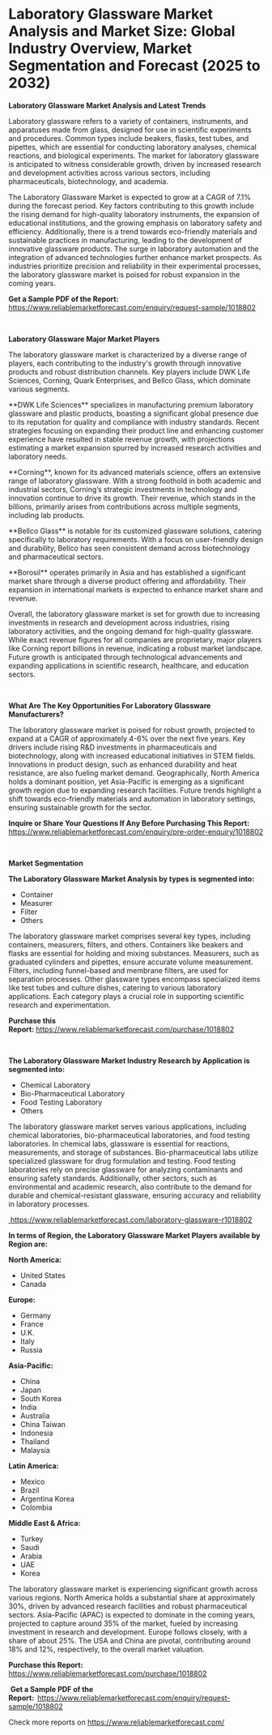 <p><h1>Laboratory Glassware Market Analysis and Market Size: Global Industry Overview, Market Segmentation and Forecast (2025 to 2032)</h1></p><p><strong>Laboratory Glassware Market Analysis and Latest Trends</strong></p>
<p><p>Laboratory glassware refers to a variety of containers, instruments, and apparatuses made from glass, designed for use in scientific experiments and procedures. Common types include beakers, flasks, test tubes, and pipettes, which are essential for conducting laboratory analyses, chemical reactions, and biological experiments. The market for laboratory glassware is anticipated to witness considerable growth, driven by increased research and development activities across various sectors, including pharmaceuticals, biotechnology, and academia.</p><p>The Laboratory Glassware Market is expected to grow at a CAGR of 7.1% during the forecast period. Key factors contributing to this growth include the rising demand for high-quality laboratory instruments, the expansion of educational institutions, and the growing emphasis on laboratory safety and efficiency. Additionally, there is a trend towards eco-friendly materials and sustainable practices in manufacturing, leading to the development of innovative glassware products. The surge in laboratory automation and the integration of advanced technologies further enhance market prospects. As industries prioritize precision and reliability in their experimental processes, the laboratory glassware market is poised for robust expansion in the coming years.</p></p>
<p><strong>Get a Sample PDF of the Report:&nbsp;</strong> <a href="https://www.reliablemarketforecast.com/enquiry/request-sample/1018802?utm_campaign=2280&utm_medium=2&utm_source=Github&utm_content=ia&utm_term=21022025&utm_id=laboratory-glassware">https://www.reliablemarketforecast.com/enquiry/request-sample/1018802</a></p>
<p>&nbsp;</p>
<p><strong>Laboratory Glassware Major Market Players</strong></p>
<p><p>The laboratory glassware market is characterized by a diverse range of players, each contributing to the industry's growth through innovative products and robust distribution channels. Key players include DWK Life Sciences, Corning, Quark Enterprises, and Bellco Glass, which dominate various segments.</p><p>**DWK Life Sciences** specializes in manufacturing premium laboratory glassware and plastic products, boasting a significant global presence due to its reputation for quality and compliance with industry standards. Recent strategies focusing on expanding their product line and enhancing customer experience have resulted in stable revenue growth, with projections estimating a market expansion spurred by increased research activities and laboratory needs.</p><p>**Corning**, known for its advanced materials science, offers an extensive range of laboratory glassware. With a strong foothold in both academic and industrial sectors, Corning’s strategic investments in technology and innovation continue to drive its growth. Their revenue, which stands in the billions, primarily arises from contributions across multiple segments, including lab products.</p><p>**Bellco Glass** is notable for its customized glassware solutions, catering specifically to laboratory requirements. With a focus on user-friendly design and durability, Bellco has seen consistent demand across biotechnology and pharmaceutical sectors.</p><p>**Borosil** operates primarily in Asia and has established a significant market share through a diverse product offering and affordability. Their expansion in international markets is expected to enhance market share and revenue.</p><p>Overall, the laboratory glassware market is set for growth due to increasing investments in research and development across industries, rising laboratory activities, and the ongoing demand for high-quality glassware. While exact revenue figures for all companies are proprietary, major players like Corning report billions in revenue, indicating a robust market landscape. Future growth is anticipated through technological advancements and expanding applications in scientific research, healthcare, and education sectors.</p></p>
<p>&nbsp;</p>
<p><strong>What Are The Key Opportunities For Laboratory Glassware Manufacturers?</strong></p>
<p><p>The laboratory glassware market is poised for robust growth, projected to expand at a CAGR of approximately 4-6% over the next five years. Key drivers include rising R&D investments in pharmaceuticals and biotechnology, along with increased educational initiatives in STEM fields. Innovations in product design, such as enhanced durability and heat resistance, are also fueling market demand. Geographically, North America holds a dominant position, yet Asia-Pacific is emerging as a significant growth region due to expanding research facilities. Future trends highlight a shift towards eco-friendly materials and automation in laboratory settings, ensuring sustainable growth for the sector.</p></p>
<p><strong>Inquire or Share Your Questions If Any Before Purchasing This Report:</strong> <a href="https://www.reliablemarketforecast.com/enquiry/pre-order-enquiry/1018802?utm_campaign=2280&utm_medium=2&utm_source=Github&utm_content=ia&utm_term=21022025&utm_id=laboratory-glassware">https://www.reliablemarketforecast.com/enquiry/pre-order-enquiry/1018802</a></p>
<p>&nbsp;</p>
<p><strong>Market Segmentation</strong></p>
<p><strong>The Laboratory Glassware Market Analysis by types is segmented into:</strong></p>
<p><ul><li>Container</li><li>Measurer</li><li>Filter</li><li>Others</li></ul></p>
<p><p>The laboratory glassware market comprises several key types, including containers, measurers, filters, and others. Containers like beakers and flasks are essential for holding and mixing substances. Measurers, such as graduated cylinders and pipettes, ensure accurate volume measurement. Filters, including funnel-based and membrane filters, are used for separation processes. Other glassware types encompass specialized items like test tubes and culture dishes, catering to various laboratory applications. Each category plays a crucial role in supporting scientific research and experimentation.</p></p>
<p><strong>Purchase this Report:&nbsp;</strong><a href="https://www.reliablemarketforecast.com/purchase/1018802?utm_campaign=2280&utm_medium=2&utm_source=Github&utm_content=ia&utm_term=21022025&utm_id=laboratory-glassware">https://www.reliablemarketforecast.com/purchase/1018802</a></p>
<p>&nbsp;</p>
<p><strong>The Laboratory Glassware Market Industry Research by Application is segmented into:</strong></p>
<p><ul><li>Chemical Laboratory</li><li>Bio-Pharmaceutical Laboratory</li><li>Food Testing Laboratory</li><li>Others</li></ul></p>
<p><p>The laboratory glassware market serves various applications, including chemical laboratories, bio-pharmaceutical laboratories, and food testing laboratories. In chemical labs, glassware is essential for reactions, measurements, and storage of substances. Bio-pharmaceutical labs utilize specialized glassware for drug formulation and testing. Food testing laboratories rely on precise glassware for analyzing contaminants and ensuring safety standards. Additionally, other sectors, such as environmental and academic research, also contribute to the demand for durable and chemical-resistant glassware, ensuring accuracy and reliability in laboratory processes.</p></p>
<p><a href="https://www.reliablemarketforecast.com/laboratory-glassware-r1018802?utm_campaign=2280&utm_medium=2&utm_source=Github&utm_content=ia&utm_term=21022025&utm_id=laboratory-glassware">&nbsp;https://www.reliablemarketforecast.com/laboratory-glassware-r1018802</a></p>
<p><strong>In terms of Region, the Laboratory Glassware Market Players available by Region are:</strong></p>
<p>
    <p> <strong> North America: </strong>
        <ul>
            <li>United States</li>
            <li>Canada</li>
        </ul>
        </p> 
    <p> <strong> Europe: </strong>
        <ul>
            <li>Germany</li>
            <li>France</li>
            <li>U.K.</li>
            <li>Italy</li>
            <li>Russia</li>
        </ul>
        </p> 
    <p> <strong> Asia-Pacific: </strong>
        <ul>
            <li>China</li>
            <li>Japan</li>
            <li>South Korea</li>
            <li>India</li>
            <li>Australia</li>
            <li>China Taiwan</li>
            <li>Indonesia</li>
            <li>Thailand</li>
            <li>Malaysia</li>
        </ul>
        </p> 
    <p> <strong> Latin America: </strong>
        <ul>
            <li>Mexico</li>
            <li>Brazil</li>
            <li>Argentina Korea</li>
            <li>Colombia</li>
        </ul>
        </p> 
    <p> <strong> Middle East & Africa: </strong>
        <ul>
            <li>Turkey</li>
            <li>Saudi</li>
            <li>Arabia</li>
            <li>UAE</li>
            <li>Korea</li>
        </ul>
    </p>
    </p>
<p><p>The laboratory glassware market is experiencing significant growth across various regions. North America holds a substantial share at approximately 30%, driven by advanced research facilities and robust pharmaceutical sectors. Asia-Pacific (APAC) is expected to dominate in the coming years, projected to capture around 35% of the market, fueled by increasing investment in research and development. Europe follows closely, with a share of about 25%. The USA and China are pivotal, contributing around 18% and 12%, respectively, to the overall market valuation.</p></p>
<p><strong>Purchase this Report: </strong><a href="https://www.reliablemarketforecast.com/purchase/1018802?utm_campaign=2280&utm_medium=2&utm_source=Github&utm_content=ia&utm_term=21022025&utm_id=laboratory-glassware">https://www.reliablemarketforecast.com/purchase/1018802</a></p>
<p>&nbsp;<strong>Get a Sample PDF of the Report:&nbsp;&nbsp;</strong><a href="https://www.reliablemarketforecast.com/enquiry/request-sample/1018802?utm_campaign=2280&utm_medium=2&utm_source=Github&utm_content=ia&utm_term=21022025&utm_id=laboratory-glassware">https://www.reliablemarketforecast.com/enquiry/request-sample/1018802</a></p>
<p><strong></strong></p>
<p>Check more reports on <a href="https://www.reliablemarketforecast.com/?utm_campaign=2280&utm_medium=2&utm_source=Github&utm_content=ia&utm_term=21022025&utm_id=laboratory-glassware">https://www.reliablemarketforecast.com/</a></p>